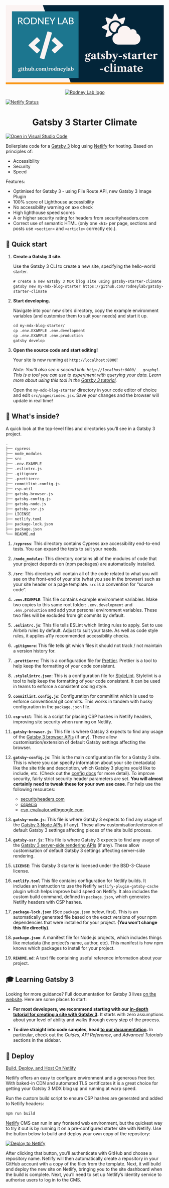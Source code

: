 <img src="./images/rodneylab-github-gatsby-starter-climate.png" alt="Rodney Lab gatsby-functions-fauna Github banner">

<p align="center">
  <a aria-label="Open Rodney Lab site" href="https://rodneylab.com" rel="nofollow noopener noreferrer">
    <img alt="Rodney Lab logo" src="https://rodneylab.com/assets/icon.png" width="60" />
  </a>
</p>

[![Netlify Status](https://api.netlify.com/api/v1/badges/da1e88fb-4fbc-48a4-b8fa-7ca55800ab81/deploy-status)](https://app.netlify.com/sites/affectionate-keller-1a8489/deploys)

<h1 align="center">
  Gatsby 3 Starter Climate
</h1>

[![Open in Visual Studio Code](https://open.vscode.dev/badges/open-in-vscode.svg)](https://open.vscode.dev/rodneylab/gatsby-starter-climate)

Boilerplate code for a <a aria-label="Vist the Gatsby website" href="https://www.gatsbyjs.org" rel="nofollow">Gatsby 3</a> blog using <a aria-label="Vist the Gatsby website" href="https://www.netlify.com/" rel="nofollow">Netlify</a> for hosting. Based on principles of:

- Accessibility
- Security
- Speed

Features:

- Optimised for Gatsby 3 - using File Route API, new Gatsby 3 Image Plugin
- 100% score of Lighthouse accessibility
- No accessibility warning on axe check
- High lighthouse speed scores
- A or higher security rating for headers from securityheaders.com
- Correct use of semantic HTML (only one `<h1>` per page, sections and posts use `<section>` and `<article>` correctly etc.).

## 🚀 Quick start

1.  **Create a Gatsby 3 site.**

    Use the Gatsby 3 CLI to create a new site, specifying the hello-world starter.

    ```shell
    # create a new Gatsby 3 MDX blog site using gatsby-starter-climate
    gatsby new my-mdx-blog-starter https://github.com/rodneylab/gatsby-starter-climate
    ```

1.  **Start developing.**

    Navigate into your new site’s directory, copy the example environment variables (and customise them to suit your needs) and start it up.

    ```shell
    cd my-mdx-blog-starter/
    cp .env.EXAMPLE .env.development
    cp .env.EXAMPLE .env.production
    gatsby develop
    ```

1.  **Open the source code and start editing!**

    Your site is now running at `http://localhost:8000`!

    _Note: You'll also see a second link: _`http://localhost:8000/___graphql`_. This is a tool you can use to experiment with querying your data. Learn more about using this tool in the [Gatsby 3 tutorial](https://www.gatsbyjs.com/tutorial/part-five/#introducing-graphiql)._

    Open the `my-mdx-blog-starter` directory in your code editor of choice and edit `src/pages/index.jsx`. Save your changes and the browser will update in real time!

## 🧐 What's inside?

A quick look at the top-level files and directories you'll see in a Gatsby 3 project.

    .
    ├── cypress
    ├── node_modules
    ├── src
    ├── .env.EXAMPLE
    ├── .eslintrc.js
    ├── .gitignore
    ├── .prettierrc
    ├── commitlint.config.js
    ├── csp-util
    ├── gatsby-browser.js
    ├── gatsby-config.js
    ├── gatsby-node.js
    ├── gatsby-ssr.js
    ├── LICENSE
    ├── netlify.toml
    ├── package-lock.json
    ├── package.json
    └── README.md

1.  **`/cypress`**: This directory contains Cypress axe accessibility end-to-end tests. You can expand the tests to suit your needs.

2.  **`/node_modules`**: This directory contains all of the modules of code that your project depends on (npm packages) are automatically installed.

3.  **`/src`**: This directory will contain all of the code related to what you will see on the front-end of your site (what you see in the browser) such as your site header or a page template. `src` is a convention for “source code”.

4.  **`.env.EXAMPLE`**: This file contains example environment variables. Make two copies to this same root folder: `.env.development` and `.env.production` and add your personal environment variables. These two files will be excluded from git commits by default.

5.  **`.eslintrc.js`**: This file tells ESLint which linting rules to apply. Set to use Airbnb rules by default. Adjust to suit your taste. As well as code style rules, it applies a11y recommended accessibility checks.

6.  **`.gitignore`**: This file tells git which files it should not track / not maintain a version history for.

7.  **`.prettierrc`**: This is a configuration file for [Prettier](https://prettier.io/). Prettier is a tool to help keep the formatting of your code consistent.

8.  **`.stylelintrc.json`**: This is a configuration file for [StyleLint](https://stylelint.io/). Stylelint is a tool to help keep the formatting of your code consistent. It can be used in teams to enforce a consistent coding style.

9.  **`commitlint.config.js`**: Configuration for commitlint which is used to enforce conventional git commits. This works in tandem with husky configuration in the `package.json` file.

10. **`csp-util`**: This is a script for placing CSP hashes in Netlify headers, improving site security when running on Netlify.

11. **`gatsby-browser.js`**: This file is where Gatsby 3 expects to find any usage of the [Gatsby 3 browser APIs](https://www.gatsbyjs.com/docs/browser-apis/) (if any). These allow customisation/extension of default Gatsby settings affecting the browser.

12. **`gatsby-config.js`**: This is the main configuration file for a Gatsby 3 site. This is where you can specify information about your site (metadata) like the site title and description, which Gatsby 3 plugins you’d like to include, etc. (Check out the [config docs](https://www.gatsbyjs.com/docs/gatsby-config/) for more detail). To improve security, fairly strict security header parameters are set. **You will almost certainly need to tweak these for your own use case**. For help use the following resources:

    - <a aria-label="See security heading ratings and tips" href="https://securityheaders.com/" target="_blank" rel="nofollow noopener noreferrer">securityheaders.com</a>
    - <a aria-label="See security heading tips" href="https://csper.io/"  target="_blank" rel="nofollow noopener noreferrer">csper.io</a>
    - <a aria-label="Open the Google C S P evaluator tool" href="https://csp-evaluator.withgoogle.com/" target="_blank" rel="nofollow noopener noreferrer">csp-evaluator.withgoogle.com</a>

13. **`gatsby-node.js`**: This file is where Gatsby 3 expects to find any usage of the [Gatsby&nbsp;3 Node APIs](https://www.gatsbyjs.com/docs/node-apis/) (if any). These allow customisation/extension of default Gatsby 3 settings affecting pieces of the site build process.

14. **`gatsby-ssr.js`**: This file is where Gatsby 3 expects to find any usage of the [Gatsby&nbsp;3 server-side rendering APIs](https://www.gatsbyjs.com/docs/ssr-apis/) (if any). These allow customisation of default Gatsby 3 settings affecting server-side rendering.

15. **`LICENSE`**: This Gatsby 3 starter is licensed under the BSD-3-Clause license.

16. **`netlify.toml`** This file contains configuration for Netlify builds. It includes an instruction to use the Netlify `netlify-plugin-gatsby-cache` plugin which helps improve build speed on Netlify. It also includes the custom build command, defined in `package.json`, which generates Netlify headers with CSP hashes.

17. **`package-lock.json`** (See `package.json` below, first). This is an automatically generated file based on the exact versions of your npm dependencies that were installed for your project. **(You won’t change this file directly).**

18. **`package.json`**: A manifest file for Node.js projects, which includes things like metadata (the project’s name, author, etc). This manifest is how npm knows which packages to install for your project.

19. **`README.md`**: A text file containing useful reference information about your project.

## 🎓 Learning Gatsby 3

Looking for more guidance? Full documentation for Gatsby 3 lives [on the website](https://www.gatsbyjs.com/). Here are some places to start:

- **For most developers, we recommend starting with our [in-depth tutorial for creating a site with Gatsby 3](https://www.gatsbyjs.com/tutorial/).** It starts with zero assumptions about your level of ability and walks through every step of the process.

- **To dive straight into code samples, head [to our documentation](https://www.gatsbyjs.com/docs/).** In particular, check out the _Guides_, _API Reference_, and _Advanced Tutorials_ sections in the sidebar.

## 💫 Deploy

[Build, Deploy, and Host On Netlify](https://www.netlify.com/)

Netlify offers an easy to configure environment and a generous free tier. With baked-in CDN and automated TLS certificates it is a great choice for getting your Gatsby 3 MDX blog up and running at warp speed.

Run the custom build script to ensure CSP hashes are generated and added to Netlify headers:

```bash
npm run build
```

[Netlify](https://netlify.com) CMS can run in any frontend web environment, but the quickest way to try it out is by running it on a pre-configured starter site with Netlify. Use the button below to build and deploy your own copy of the repository:

<a arai-label="Deploy climate on Netlify" href="https://app.netlify.com/start/deploy?repository=https://github.com/rodneylab/gatsby-starter-climate" target="_blank" rel="nofollow noopener noreferrer"><img src="https://www.netlify.com/img/deploy/button.svg" alt="Deploy to Netlify"></a>

After clicking that button, you’ll authenticate with GitHub and choose a repository name. Netlify will then automatically create a repository in your GitHub account with a copy of the files from the template. Next, it will build and deploy the new site on Netlify, bringing you to the site dashboard when the build is complete. Next, you’ll need to set up Netlify’s Identity service to authorise users to log in to the CMS.
